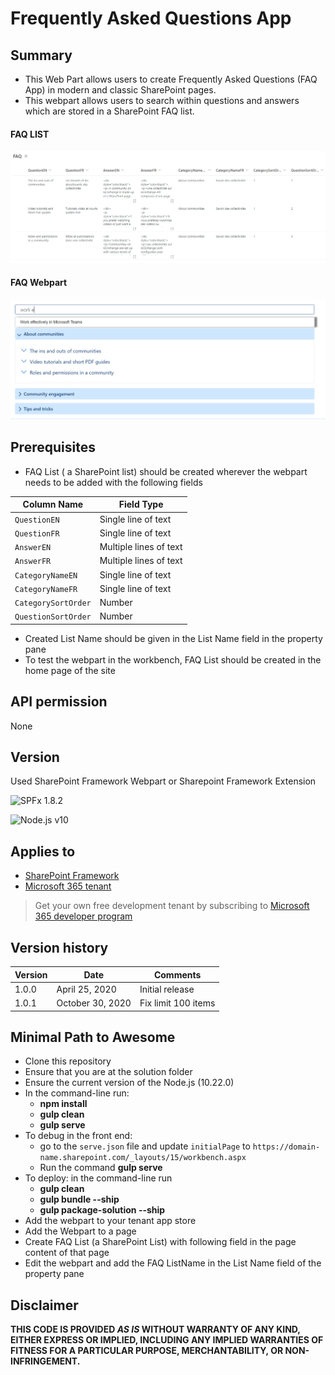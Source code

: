 # Frequently Asked Questions App

## Summary

- This Web Part allows users to create Frequently Asked Questions (FAQ App) in modern and classic SharePoint pages.
- This webpart allows users to search within questions and answers which are stored in a SharePoint FAQ list.
#### FAQ LIST
![Web part preview](assets/FAQLIST.png)
#### FAQ Webpart
![Web part preview](assets/FAQWebpart.png)

## Prerequisites

- FAQ List ( a SharePoint list) should be created wherever the webpart needs to be added with the following fields

Column Name|Field Type
-------|----
`QuestionEN`|Single line of text
`QuestionFR`|Single line of text
`AnswerEN`|Multiple lines of text
`AnswerFR`|Multiple lines of text
`CategoryNameEN`|Single line of text
`CategoryNameFR`|Single line of text
`CategorySortOrder`|Number
`QuestionSortOrder`|Number

- Created List Name should be given in the List Name field in the property pane
- To test the webpart in the workbench, FAQ List should be created in the home page of the site
## API permission
None
## Version 

Used SharePoint Framework Webpart or Sharepoint Framework Extension 

![SPFx 1.8.2](https://img.shields.io/badge/SPFx-1.8.2-green.svg)

![Node.js v10](https://img.shields.io/badge/Node.js-10.24.1-green.svg)

## Applies to

- [SharePoint Framework](https://aka.ms/spfx)
- [Microsoft 365 tenant](https://docs.microsoft.com/en-us/sharepoint/dev/spfx/set-up-your-developer-tenant)

> Get your own free development tenant by subscribing to [Microsoft 365 developer program](http://aka.ms/o365devprogram)

## Version history

Version|Date|Comments
-------|----|--------
1.0.0 | April 25, 2020 | Initial release
1.0.1 | October 30, 2020 | Fix limit 100 items

## Minimal Path to Awesome
- Clone this repository
- Ensure that you are at the solution folder
- Ensure the current version of the Node.js (10.22.0)
- In the command-line run:
  - **npm install**
  - **gulp clean**
  - **gulp serve**
- To debug in the front end:
  - go to the `serve.json` file and update `initialPage` to `https://domain-name.sharepoint.com/_layouts/15/workbench.aspx`
  - Run the command **gulp serve**
- To deploy:
  in the command-line run
  - **gulp clean**
  - **gulp bundle --ship**
  - **gulp package-solution --ship**
- Add the webpart to your tenant app store
- Add the Webpart to a page
- Create FAQ List (a SharePoint List) with following field in the page content of that page
- Edit the webpart and add the FAQ ListName in the List Name field of the property pane

## Disclaimer

**THIS CODE IS PROVIDED *AS IS* WITHOUT WARRANTY OF ANY KIND, EITHER EXPRESS OR IMPLIED, INCLUDING ANY IMPLIED WARRANTIES OF FITNESS FOR A PARTICULAR PURPOSE, MERCHANTABILITY, OR NON-INFRINGEMENT.**